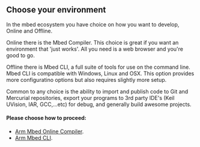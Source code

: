 ## Choose your environment
In the mbed ecosystem you have choice on how you want to develop, Online and Offline. 

Online there is the Mbed Compiler. This choice is great if you want an environment that 'just works'. All you need is a web browser and you're good to go. 

Offline there is Mbed CLI, a full suite of tools for use on the command line. Mbed CLI is compatible with Windows, Linux and OSX. This option provides more configuratino options but also requires slightly more setup. 

Common to any choice is the ability to import and publish code to Git and Mercurial repositories, export your programs to 3rd party IDE's (Keil UVision, IAR, GCC,...etc) for debug, and generally build awesome projects. 

#### Please choose how to proceed:
- <a href="/docs/v5.6/tutorials/blinky-on-the-arm-mbed-online-compiler.html" target="_blank">Arm Mbed Online Compiler</a>.
- <a href="https://os.mbed.com/docs/v5.6/tutorials/blinky-on-arm-mbed-cli.html" target="_blank">Arm Mbed CLI</a>.